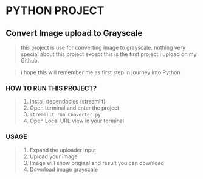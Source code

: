 # PYTHON PROJECT
## Convert Image upload to Grayscale

>this project is use for converting image to grayscale.
nothing very special about this project except this is the first project i upload on my Github.

>i hope this will remember me as first step in journey into Python

### HOW TO RUN THIS PROJECT?

> 1. Install dependacies (streamlit)
> 2. Open terminal and enter the project
> 3. `streamlit run Converter.py`
> 4. Open Local URL view in your terminal

### USAGE

> 1. Expand the uploader input
> 2. Upload your image
> 3. Image will show original and result you can download
> 4. Download image grayscale